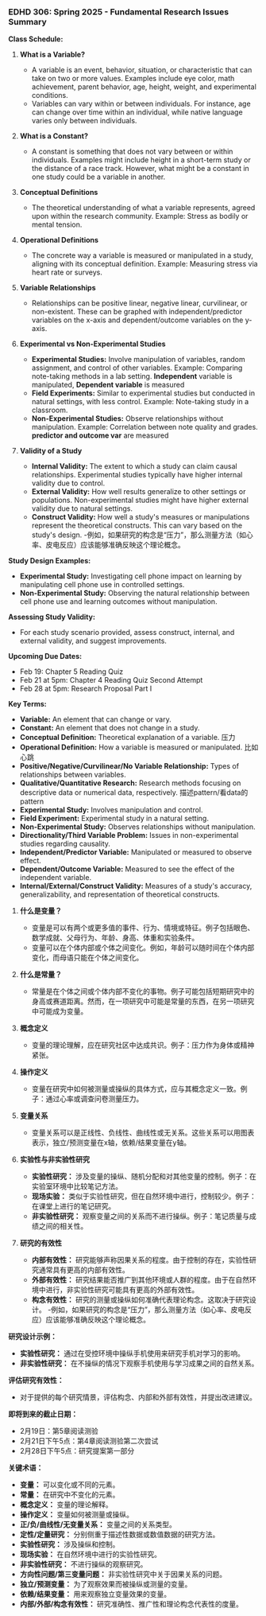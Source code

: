### EDHD 306: Spring 2025 - Fundamental Research Issues Summary

**Class Schedule:**

1. **What is a Variable?**
   - A variable is an event, behavior, situation, or characteristic that can take on two or more values. Examples include eye color, math achievement, parent behavior, age, height, weight, and experimental conditions.
   - Variables can vary within or between individuals. For instance, age can change over time within an individual, while native language varies only between individuals.

2. **What is a Constant?**
   - A constant is something that does not vary between or within individuals. Examples might include height in a short-term study or the distance of a race track. However, what might be a constant in one study could be a variable in another.

3. **Conceptual Definitions**
   - The theoretical understanding of what a variable represents, agreed upon within the research community. Example: Stress as bodily or mental tension.

4. **Operational Definitions**
   - The concrete way a variable is measured or manipulated in a study, aligning with its conceptual definition. Example: Measuring stress via heart rate or surveys.

5. **Variable Relationships**
   - Relationships can be positive linear, negative linear, curvilinear, or non-existent. These can be graphed with independent/predictor variables on the x-axis and dependent/outcome variables on the y-axis.

6. **Experimental vs Non-Experimental Studies**
   - **Experimental Studies:** Involve manipulation of variables, random assignment, and control of other variables. Example: Comparing note-taking methods in a lab setting.
   **Independent** variable is manipulated, **Dependent variable** is measured
   - **Field Experiments:** Similar to experimental studies but conducted in natural settings, with less control. Example: Note-taking study in a classroom.
   - **Non-Experimental Studies:** Observe relationships without manipulation. Example: Correlation between note quality and grades.
   **predictor and outcome var** are measured

7. **Validity of a Study**
   - **Internal Validity:** The extent to which a study can claim causal relationships. Experimental studies typically have higher internal validity due to control.
   - **External Validity:** How well results generalize to other settings or populations. Non-experimental studies might have higher external validity due to natural settings.
   - **Construct Validity:** How well a study's measures or manipulations represent the theoretical constructs. This can vary based on the study's design.
   -例如，如果研究的构念是“压力”，那么测量方法（如心率、皮电反应）应该能够准确反映这个理论概念。

**Study Design Examples:**
- **Experimental Study:** Investigating cell phone impact on learning by manipulating cell phone use in controlled settings.
- **Non-Experimental Study:** Observing the natural relationship between cell phone use and learning outcomes without manipulation.

**Assessing Study Validity:**
- For each study scenario provided, assess construct, internal, and external validity, and suggest improvements.

**Upcoming Due Dates:**
- Feb 19: Chapter 5 Reading Quiz
- Feb 21 at 5pm: Chapter 4 Reading Quiz Second Attempt
- Feb 28 at 5pm: Research Proposal Part I

**Key Terms:**
- **Variable:** An element that can change or vary.
- **Constant:** An element that does not change in a study.
- **Conceptual Definition:** Theoretical explanation of a variable. 压力
- **Operational Definition:** How a variable is measured or manipulated. 比如心跳
- **Positive/Negative/Curvilinear/No Variable Relationship:** Types of relationships between variables.
- **Qualitative/Quantitative Research:** Research methods focusing on descriptive data or numerical data, respectively. 描述pattern/看data的pattern
- **Experimental Study:** Involves manipulation and control.
- **Field Experiment:** Experimental study in a natural setting.
- **Non-Experimental Study:** Observes relationships without manipulation.
- **Directionality/Third Variable Problem:** Issues in non-experimental studies regarding causality.
- **Independent/Predictor Variable:** Manipulated or measured to observe effect.
- **Dependent/Outcome Variable:** Measured to see the effect of the independent variable.
- **Internal/External/Construct Validity:** Measures of a study's accuracy, generalizability, and representation of theoretical constructs.



1. **什么是变量？**
   - 变量是可以有两个或更多值的事件、行为、情境或特征。例子包括眼色、数学成就、父母行为、年龄、身高、体重和实验条件。
   - 变量可以在个体内部或个体之间变化。例如，年龄可以随时间在个体内部变化，而母语只能在个体之间变化。

2. **什么是常量？**
   - 常量是在个体之间或个体内部不变化的事物。例子可能包括短期研究中的身高或赛道距离。然而，在一项研究中可能是常量的东西，在另一项研究中可能成为变量。

3. **概念定义**
   - 变量的理论理解，应在研究社区中达成共识。例子：压力作为身体或精神紧张。

4. **操作定义**
   - 变量在研究中如何被测量或操纵的具体方式，应与其概念定义一致。例子：通过心率或调查问卷测量压力。

5. **变量关系**
   - 变量关系可以是正线性、负线性、曲线性或无关系。这些关系可以用图表表示，独立/预测变量在x轴，依赖/结果变量在y轴。

6. **实验性与非实验性研究**
   - **实验性研究：** 涉及变量的操纵、随机分配和对其他变量的控制。例子：在实验室环境中比较笔记方法。
   - **现场实验：** 类似于实验性研究，但在自然环境中进行，控制较少。例子：在课堂上进行的笔记研究。
   - **非实验性研究：** 观察变量之间的关系而不进行操纵。例子：笔记质量与成绩之间的相关性。

7. **研究的有效性**
   - **内部有效性：** 研究能够声称因果关系的程度。由于控制的存在，实验性研究通常具有更高的内部有效性。
   - **外部有效性：** 研究结果能否推广到其他环境或人群的程度。由于在自然环境中进行，非实验性研究可能具有更高的外部有效性。
   - **构念有效性：** 研究的测量或操纵如何准确代表理论构念。这取决于研究设计。
   -例如，如果研究的构念是“压力”，那么测量方法（如心率、皮电反应）应该能够准确反映这个理论概念。

**研究设计示例：**
- **实验性研究：** 通过在受控环境中操纵手机使用来研究手机对学习的影响。
- **非实验性研究：** 在不操纵的情况下观察手机使用与学习成果之间的自然关系。

**评估研究有效性：**
- 对于提供的每个研究情景，评估构念、内部和外部有效性，并提出改进建议。

**即将到来的截止日期：**
- 2月19日：第5章阅读测验
- 2月21日下午5点：第4章阅读测验第二次尝试
- 2月28日下午5点：研究提案第一部分

**关键术语：**
- **变量：** 可以变化或不同的元素。
- **常量：** 在研究中不变化的元素。
- **概念定义：** 变量的理论解释。
- **操作定义：** 变量如何被测量或操纵。
- **正/负/曲线性/无变量关系：** 变量之间的关系类型。
- **定性/定量研究：** 分别侧重于描述性数据或数值数据的研究方法。
- **实验性研究：** 涉及操纵和控制。
- **现场实验：** 在自然环境中进行的实验性研究。
- **非实验性研究：** 不进行操纵的观察研究。
- **方向性问题/第三变量问题：** 非实验性研究中关于因果关系的问题。
- **独立/预测变量：** 为了观察效果而被操纵或测量的变量。
- **依赖/结果变量：** 用来观察独立变量效果的变量。
- **内部/外部/构念有效性：** 研究准确性、推广性和理论构念代表性的度量。

